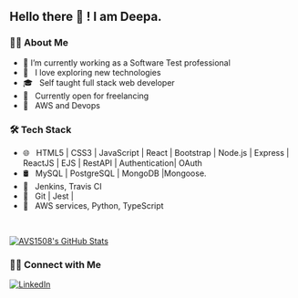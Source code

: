 <!--
**sdkdeepa/Deepa** is a ✨ _special_ ✨ repository because its `README.md` (this file) appears on your GitHub profile.

Here are some ideas to get you started:

-->
<h2> Hello there 👋 ! I am Deepa.</h2>

<h3> 👩‍💻 About Me </h3>

- 🔭 I’m currently working as a Software Test professional 
- 🤩 &nbsp; I love exploring new technologies 
- 🎓 &nbsp; Self taught full stack web developer
- 💼 &nbsp; Currently open for freelancing
- 🌱 &nbsp; AWS and Devops

<!--
- ✍️ &nbsp; Pursuing Full stack development and artist /painter as hobbies/side hustles.-->

<h3>🛠 Tech Stack</h3>

- 🌐 &nbsp; HTML5 | CSS3 | JavaScript | React | Bootstrap | Node.js | Express | ReactJS | EJS | RestAPI | Authentication| OAuth 
- 🛢 &nbsp; MySQL | PostgreSQL | MongoDB |Mongoose.
- 🚓 &nbsp; Jenkins, Travis CI
- 🔧 &nbsp; Git | Jest | 
- 🌱 &nbsp; AWS services, Python, TypeScript

<!-- - 🖥 &nbsp; -->

<br/>

[![AVS1508's GitHub Stats](https://github-readme-stats.vercel.app/api?username=sdkdeepa&show_icons=true)](https://github.com/sdkdeepa)

<h3> 🤝🏻 Connect with Me </h3>

<p>
<!-- <a href="https://www.adityavsingh.com/"><img alt="Website" src="https://img.shields.io/badge/Website-www.adityavsingh.com-blue?style=flat-square&logo=google-chrome"></a> -->
<a href="https://www.linkedin.com/in/deepa94086"><img alt="LinkedIn" src="https://img.shields.io/badge/LinkedIn-deepa94086-blue?style=flat-square&logo=linkedin"></a>
<!-- <a href="https://www.instagram.com/adityavs_/"><img alt="Instagram" src="https://img.shields.io/badge/Instagram-adityavs__-blue?style=flat-square&logo=instagram"></a>-->
</p>


